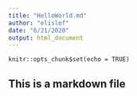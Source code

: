 ```yaml
---
title: "HelloWorld.md"
author: "elislof"
date: "6/21/2020"
output: html_document
---
```


```{r setup, include=FALSE}
knitr::opts_chunk$set(echo = TRUE)
```

## This is a markdown file
